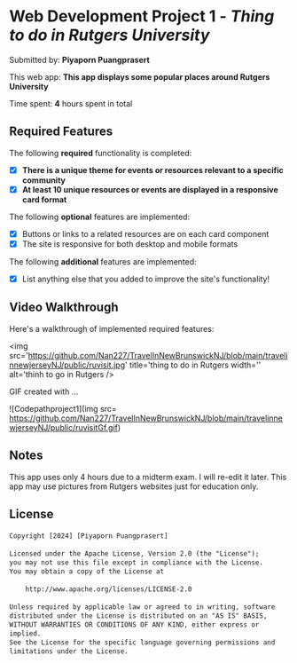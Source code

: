 # Web Development Project 1 - *Thing to do in Rutgers University*

Submitted by: **Piyaporn Puangprasert**

This web app: **This app displays some popular places around Rutgers University**

Time spent: **4** hours spent in total

## Required Features

The following **required** functionality is completed:

- [x] **There is a unique theme for events or resources relevant to a specific community**
- [x] **At least 10 unique resources or events are displayed in a responsive card format**

The following **optional** features are implemented:

- [x] Buttons or links to a related resources are on each card component
- [x] The site is responsive for both desktop and mobile formats

The following **additional** features are implemented:

* [x] List anything else that you added to improve the site's functionality!

## Video Walkthrough

Here's a walkthrough of implemented required features:

<img src='https://github.com/Nan227/TravelInNewBrunswickNJ/blob/main/travelinnewjerseyNJ/public/ruvisit.jpg' title='thing to do in Rutgers width='' alt='thinh to go in Rutgers />

<!-- Replace this with whatever GIF tool you used! -->
GIF created with ...  

![Codepathproject1](img src= https://github.com/Nan227/TravelInNewBrunswickNJ/blob/main/travelinnewjerseyNJ/public/ruvisitGf.gif)

## Notes

This app uses only 4 hours due to a midterm exam. I will re-edit it later.
This app may use pictures from Rutgers websites just for education only.

## License

    Copyright [2024] [Piyaporn Puangprasert]

    Licensed under the Apache License, Version 2.0 (the "License");
    you may not use this file except in compliance with the License.
    You may obtain a copy of the License at

        http://www.apache.org/licenses/LICENSE-2.0

    Unless required by applicable law or agreed to in writing, software
    distributed under the License is distributed on an "AS IS" BASIS,
    WITHOUT WARRANTIES OR CONDITIONS OF ANY KIND, either express or implied.
    See the License for the specific language governing permissions and
    limitations under the License.
